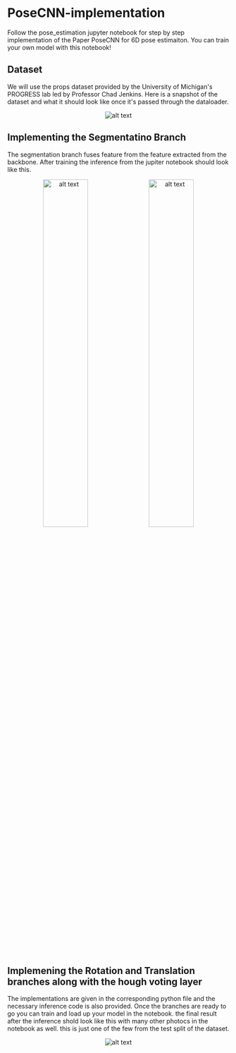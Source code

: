# PoseCNN-implementation

Follow the pose_estimation jupyter notebook for step by step implementation of the Paper PoseCNN for 6D pose estimaiton. You can train your own model with this notebook!

## Dataset 

We will use the props dataset provided by the University of Michigan's PROGRESS lab led by Professor Chad Jenkins. Here is a snapshot of the dataset and what it should look like once it's passed through the dataloader. 
<p align="center">
    <img src="Screenshot from 2025-02-02 17-32-02.png" alt="alt text">
</p>

## Implementing the Segmentatino Branch

The segmentation branch fuses feature from the feature extracted from the backbone. After training the inference from the jupiter notebook should look like this.
<p align="center">
    <img src="Screenshot from 2025-02-02 17-32-24.png" alt="alt text" width="45%">
    <img src="Screenshot from 2025-02-02 17-48-38.png" alt="alt text" width="45%" style="margin-left: 10px;">
</p>


## Implemening the Rotation and Translation branches along with the hough voting layer

The implementations are given in the corresponding python file and the necessary inference code is also provided. Once the branches are ready to go you can train and load up your model in the notebook. the final result after the inference shold look like this with many other photocs in the notebook as well. this is just one of the few from the test split of the dataset.

<p align="center">
    <img src="Screenshot from 2025-02-02 17-49-57.png" alt="alt text">
</p>

